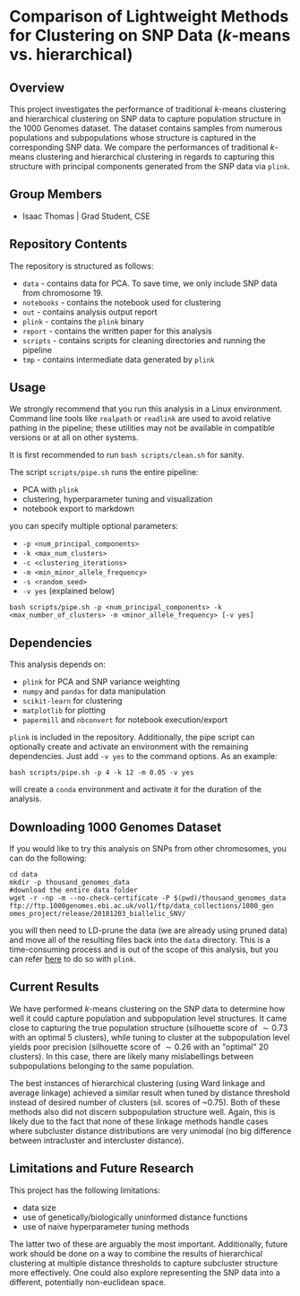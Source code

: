 # Comparison of Lightweight Methods for Clustering on SNP Data ($k$-means vs. hierarchical)

## Overview

This project investigates the performance of traditional $k$-means clustering and hierarchical clustering on SNP data to capture population structure in the 1000 Genomes dataset. The dataset contains samples from numerous populations and subpopulations whose structure is captured in the corresponding SNP data. We compare the performances of traditional $k$-means clustering and hierarchical clustering in regards to capturing this structure with principal components generated from the SNP data via `plink`.

## Group Members

* Isaac Thomas | Grad Student, CSE

## Repository Contents

The repository is structured as follows:
* `data` - contains data for PCA. To save time, we only include SNP data from chromosome 19.
* `notebooks` - contains the notebook used for clustering
* `out` - contains analysis output report
* `plink` - contains the `plink` binary
* `report` - contains the written paper for this analysis
* `scripts` - contains scripts for cleaning directories and running the pipeline 
* `tmp` - contains intermediate data generated by `plink`


## Usage

We strongly recommend that you run this analysis in a Linux environment. Command line tools like `realpath` or `readlink` are used to avoid relative pathing in the pipeline; these utilities may not be available in compatible versions or at all on other systems.

It is first recommended to run `bash scripts/clean.sh` for sanity.

The script `scripts/pipe.sh` runs the entire pipeline:
* PCA with `plink`
* clustering, hyperparameter tuning and visualization
* notebook export to markdown

you can specify multiple optional parameters:
 * `-p <num_principal_components>` 
 * `-k <max_num_clusters>`
 * `-c <clustering_iterations>`
 * `-m <min_minor_allele_frequency>`
 * `-s <random_seed>`
 * `-v yes` (explained below)

`bash scripts/pipe.sh -p <num_principal_components> -k <max_number_of_clusters> -m <minor_allele_frequency> [-v yes]`

## Dependencies

This analysis depends on:
* `plink` for PCA and SNP variance weighting
* `numpy` and `pandas` for data manipulation 
* `scikit-learn` for clustering
* `matplotlib` for plotting 
* `papermill` and `nbconvert` for notebook execution/export

`plink` is included in the repository. Additionally, the pipe script can optionally create and activate an environment with the remaining dependencies. Just add `-v yes` to the command options. As an example:

`bash scripts/pipe.sh -p 4 -k 12 -m 0.05 -v yes`

will create a `conda` environment and activate it for the duration of the analysis.

## Downloading 1000 Genomes Dataset

If you would like to try this analysis on SNPs from other chromosomes, you can do the following:
```
cd data
mkdir -p thousand_genomes_data
#download the entire data folder
wget -r -np -m --no-check-certificate -P $(pwd)/thousand_genomes_data ftp://ftp.1000genomes.ebi.ac.uk/vol1/ftp/data_collections/1000_gen
omes_project/release/20181203_biallelic_SNV/
```
you will then need to LD-prune the data (we are already using pruned data) and move all of the resulting files back into the `data` directory. This is a time-consuming process and is out of the scope of this analysis, but you can refer [here](https://www.cog-genomics.org/plink/1.9/ld) to do so with `plink`.

## Current Results

We have performed $k$-means clustering on the SNP data to determine how well it could capture population and subpopulation level structures. It came close to capturing the true population structure (silhouette score of $\sim 0.73$ with an optimal 5 clusters), while tuning to cluster at the subpopulation level yields poor precision (silhouette score of $\sim 0.26$ with an "optimal" 20 clusters). In this case, there are likely many mislabellings between subpopulations belonging to the same population.

The best instances of hierarchical clustering (using Ward linkage and average linkage) achieved a similar result when tuned by distance threshold instead of desired number of clusters (sil. scores of ~0.75). Both of these methods also did not discern subpopulation structure well. Again, this is likely due to the fact that none of these linkage methods handle cases where subcluster distance distributions are very unimodal (no big difference between intracluster and intercluster distance).

## Limitations and Future Research

This project has the following limitations:
* data size 
* use of genetically/biologically uninformed distance functions
* use of naive hyperparameter tuning methods 

The latter two of these are arguably the most important. Additionally, future work should be done on a way to combine the results of hierarchical clustering at multiple distance thresholds to capture subcluster structure more effectively. One could also explore representing the SNP data into a different, potentially non-euclidean space.